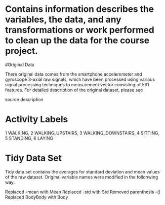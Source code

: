 # Contains information describes the variables, the data, and any transformations or work performed to clean up the data for the course project.
 
#Original Data

There original data comes from the smartphone accelerometer and gyroscope 3-axial raw signals, which have been processed using various signal processing techniques to measurement vector consisting of 561 features. For detailed description of the original dataset, please see  

source
description

# Activity Labels
1 WALKING, 
2 WALKING_UPSTAIRS, 
3 WALKING_DOWNSTAIRS, 
4 SITTING, 
5 STANDING, 
6 LAYING

# Tidy Data Set
Tidy data set contains the averages for standard deviation and mean values of the raw dataset. Original variable names were modified in the follonwing way:

Replaced -mean with Mean
Replaced -std with Std
Removed parenthesis -()
Replaced BodyBody with Body
